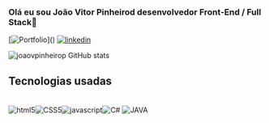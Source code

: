 ### Olá eu sou João Vitor Pinheirod desenvolvedor Front-End / Full Stack👋

[![Portfolio](https://img.shields.io/website?label=joaovpinheiros.com&style=for-the-badge&url=(https://joaovpinheiros.com/))]()
[![linkedin](https://img.shields.io/badge/LinkedIn-0077B5?style=for-the-badge&logo=linkedin&logoColor=white)](https://www.linkedin.com/in/joao-vitor-pinheiro-711863188/)

![joaovpinheirop GitHub stats](https://github-readme-stats.vercel.app/api?username=joaovpinheirop&show_icons=true&theme=transparent)

## Tecnologias usadas

<div style="display: inline_block" ><br/>
<img align="center" alt="html5" src="https://img.shields.io/badge/HTML5-E34F26?style=for-the-badge&logo=html5&logoColor=white"><img align="center" alt="CSS5" src="https://img.shields.io/badge/HTML-239120?style=for-the-badge&logo=html5&logoColor=white"><img align="center" alt="javascript" src="https://img.shields.io/badge/JavaScript-F7DF1E?style=for-the-badge&logo=javascript&logoColor=black"><img align="center" alt="C#" src="https://img.shields.io/badge/C%23-239120?style=for-the-badge&logo=c-sharp&logoColor=white">
<img align="center" alt="JAVA" src="https://img.shields.io/badge/Java-ED8B00?style=for-the-badge&logo=openjdk&logoColor=white">

</div>
